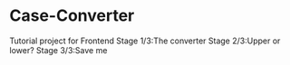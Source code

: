 # Case-Converter
Tutorial project for Frontend
Stage 1/3:The converter
Stage 2/3:Upper or lower?
Stage 3/3:Save me
